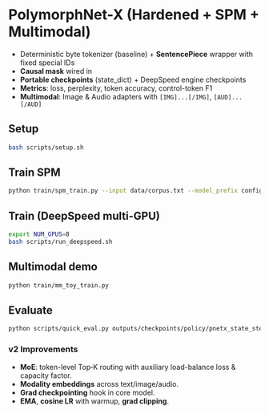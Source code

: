 
# PolymorphNet-X (Hardened + SPM + Multimodal)

- Deterministic byte tokenizer (baseline) + **SentencePiece** wrapper with fixed special IDs
- **Causal mask** wired in
- **Portable checkpoints** (state_dict) + DeepSpeed engine checkpoints
- **Metrics**: loss, perplexity, token accuracy, control-token F1
- **Multimodal**: Image & Audio adapters with `[IMG]...[/IMG]`, `[AUD]...[/AUD]`

## Setup
```bash
bash scripts/setup.sh
```

## Train SPM
```bash
python train/spm_train.py --input data/corpus.txt --model_prefix configs/spm --vocab_size 50000
```

## Train (DeepSpeed multi-GPU)
```bash
export NUM_GPUS=8
bash scripts/run_deepspeed.sh
```

## Multimodal demo
```bash
python train/mm_toy_train.py
```

## Evaluate
```bash
python scripts/quick_eval.py outputs/checkpoints/policy/pnetx_state_step_1000.pt
```

### v2 Improvements
- **MoE**: token-level Top‑K routing with auxiliary load-balance loss & capacity factor.
- **Modality embeddings** across text/image/audio.
- **Grad checkpointing** hook in core model.
- **EMA**, **cosine LR** with warmup, **grad clipping**.
